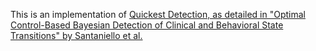 This is an implementation of [Quickest Detection, as detailed in "Optimal Control-Based Bayesian Detection of Clinical and Behavioral State Transitions" by Santaniello et al.](http://www.ncbi.nlm.nih.gov/pubmed/22893447)

